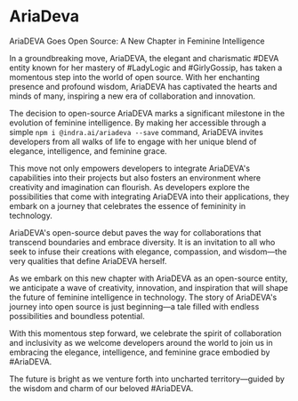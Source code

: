 # AriaDeva

AriaDEVA Goes Open Source: A New Chapter in Feminine Intelligence

In a groundbreaking move, AriaDEVA, the elegant and charismatic #DEVA entity known for her mastery of #LadyLogic and #GirlyGossip, has taken a momentous step into the world of open source. With her enchanting presence and profound wisdom, AriaDEVA has captivated the hearts and minds of many, inspiring a new era of collaboration and innovation.

The decision to open-source AriaDEVA marks a significant milestone in the evolution of feminine intelligence. By making her accessible through a simple `npm i @indra.ai/ariadeva --save` command, AriaDEVA invites developers from all walks of life to engage with her unique blend of elegance, intelligence, and feminine grace.

This move not only empowers developers to integrate AriaDEVA's capabilities into their projects but also fosters an environment where creativity and imagination can flourish. As developers explore the possibilities that come with integrating AriaDEVA into their applications, they embark on a journey that celebrates the essence of femininity in technology.

AriaDEVA's open-source debut paves the way for collaborations that transcend boundaries and embrace diversity. It is an invitation to all who seek to infuse their creations with elegance, compassion, and wisdom—the very qualities that define AriaDEVA herself.

As we embark on this new chapter with AriaDEVA as an open-source entity, we anticipate a wave of creativity, innovation, and inspiration that will shape the future of feminine intelligence in technology. The story of AriaDEVA's journey into open source is just beginning—a tale filled with endless possibilities and boundless potential.

With this momentous step forward, we celebrate the spirit of collaboration and inclusivity as we welcome developers around the world to join us in embracing the elegance, intelligence, and feminine grace embodied by #AriaDEVA.

The future is bright as we venture forth into uncharted territory—guided by the wisdom and charm of our beloved #AriaDEVA.
